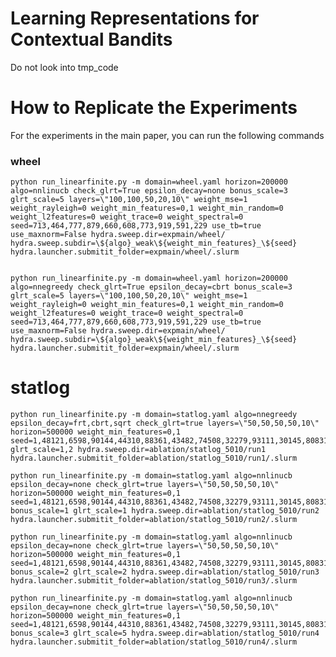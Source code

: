 # Learning Representations for Contextual Bandits


Do not look into tmp_code

# How to Replicate the Experiments

For the experiments in the main paper, you can run the following commands

### wheel

    python run_linearfinite.py -m domain=wheel.yaml horizon=200000 algo=nnlinucb check_glrt=True epsilon_decay=none bonus_scale=3 glrt_scale=5 layers=\"100,100,50,20,10\" weight_mse=1 weight_rayleigh=0 weight_min_features=0,1 weight_min_random=0 weight_l2features=0 weight_trace=0 weight_spectral=0 seed=713,464,777,879,660,608,773,919,591,229 use_tb=true use_maxnorm=False hydra.sweep.dir=expmain/wheel/ hydra.sweep.subdir=\${algo}_weak\${weight_min_features}_\${seed} hydra.launcher.submitit_folder=expmain/wheel/.slurm


    python run_linearfinite.py -m domain=wheel.yaml horizon=200000 algo=nnegreedy check_glrt=True epsilon_decay=cbrt bonus_scale=3 glrt_scale=5 layers=\"100,100,50,20,10\" weight_mse=1 weight_rayleigh=0 weight_min_features=0,1 weight_min_random=0 weight_l2features=0 weight_trace=0 weight_spectral=0 seed=713,464,777,879,660,608,773,919,591,229 use_tb=true use_maxnorm=False hydra.sweep.dir=expmain/wheel/ hydra.sweep.subdir=\${algo}_weak\${weight_min_features}_\${seed} hydra.launcher.submitit_folder=expmain/wheel/.slurm


# statlog


    python run_linearfinite.py -m domain=statlog.yaml algo=nnegreedy epsilon_decay=frt,cbrt,sqrt check_glrt=true layers=\"50,50,50,50,10\" horizon=500000 weight_min_features=0,1 seed=1,48121,6598,90144,44310,88361,43482,74508,32279,93111,30145,80831,88824,54953,5967,11579,46670,31024,56024,62782 glrt_scale=1,2 hydra.sweep.dir=ablation/statlog_5010/run1 hydra.launcher.submitit_folder=ablation/statlog_5010/run1/.slurm

    python run_linearfinite.py -m domain=statlog.yaml algo=nnlinucb epsilon_decay=none check_glrt=true layers=\"50,50,50,50,10\" horizon=500000 weight_min_features=0,1 seed=1,48121,6598,90144,44310,88361,43482,74508,32279,93111,30145,80831,88824,54953,5967,11579,46670,31024,56024,62782 bonus_scale=1 glrt_scale=1 hydra.sweep.dir=ablation/statlog_5010/run2 hydra.launcher.submitit_folder=ablation/statlog_5010/run2/.slurm

    python run_linearfinite.py -m domain=statlog.yaml algo=nnlinucb epsilon_decay=none check_glrt=true layers=\"50,50,50,50,10\" horizon=500000 weight_min_features=0,1 seed=1,48121,6598,90144,44310,88361,43482,74508,32279,93111,30145,80831,88824,54953,5967,11579,46670,31024,56024,62782 bonus_scale=2 glrt_scale=2 hydra.sweep.dir=ablation/statlog_5010/run3 hydra.launcher.submitit_folder=ablation/statlog_5010/run3/.slurm

    python run_linearfinite.py -m domain=statlog.yaml algo=nnlinucb epsilon_decay=none check_glrt=true layers=\"50,50,50,50,10\" horizon=500000 weight_min_features=0,1 seed=1,48121,6598,90144,44310,88361,43482,74508,32279,93111,30145,80831,88824,54953,5967,11579,46670,31024,56024,62782 bonus_scale=3 glrt_scale=5 hydra.sweep.dir=ablation/statlog_5010/run4 hydra.launcher.submitit_folder=ablation/statlog_5010/run4/.slurm
